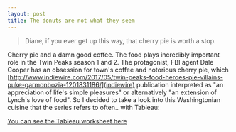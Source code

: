 ```yaml
---
layout: post
title: The donuts are not what they seem
---
```


> Diane, if you ever get up this way, that cherry pie is worth a stop.

Cherry pie and a damn good coffee. The food plays incredibly important role in the Twin Peaks season 1 and 2. The protagonist, FBI agent Dale Cooper has an obsession for town's coffee and notorious cherry pie, which [http://www.indiewire.com/2017/05/twin-peaks-food-heroes-pie-villains-puke-garmonbozia-1201831186/](indiewire) publication interpreted as "an appreciation of life's simple pleasures" or alternatively "an extension of Lynch's love of food". So I decided to take a look into this Washingtonian cuisine that the series refers to often.. with Tableau:

[You can see the Tableau worksheet here](https://public.tableau.com/views/TwinPeaksFoodReferences/Dashboard2?:embed=y&:display_count=yes)
